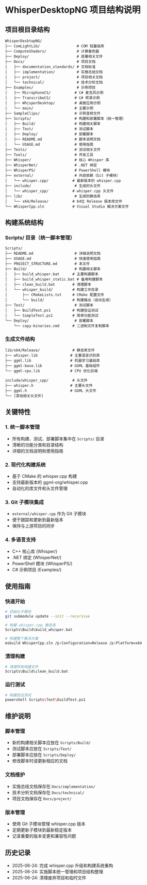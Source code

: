 # WhisperDesktopNG 项目结构说明

## 项目根目录结构

```
WhisperDesktopNG/
├── ComLightLib/                 # COM 轻量级库
├── ComputeShaders/              # 计算着色器
├── Deploy/                      # 部署相关文件
├── Docs/                        # 项目文档
│   ├── documentation_standards/ # 文档标准
│   ├── implementation/          # 实施总结文档
│   ├── project/                 # 项目相关文档
│   └── technical/               # 技术分析文档
├── Examples/                    # 示例项目
│   ├── MicrophoneCS/           # C# 麦克风示例
│   ├── TranscribeCS/           # C# 转录示例
│   ├── WhisperDesktop/         # 桌面应用示例
│   └── main/                   # 主要示例
├── SampleClips/                # 示例音频文件
├── Scripts/                    # 构建和部署脚本（统一管理）
│   ├── Build/                  # 构建相关脚本
│   ├── Test/                   # 测试脚本
│   ├── Deploy/                 # 部署脚本
│   ├── README.md               # 脚本说明文档
│   └── USAGE.md                # 使用指南
├── Tests/                      # 测试相关文件
├── Tools/                      # 开发工具
├── Whisper/                    # 核心 Whisper 库
├── WhisperNet/                 # .NET 绑定
├── WhisperPS/                  # PowerShell 模块
├── external/                   # 外部依赖（Git 子模块）
│   └── whisper.cpp/           # 最新版本的 whisper.cpp
├── include/                    # 生成的头文件
│   └── whisper_cpp/           # whisper.cpp 头文件
├── lib/                        # 生成的静态库
│   └── x64/Release/           # 64位 Release 版本库文件
└── WhisperCpp.sln             # Visual Studio 解决方案文件
```

## 构建系统结构

### Scripts/ 目录（统一脚本管理）

```
Scripts/
├── README.md                   # 详细说明文档
├── USAGE.md                    # 快速使用指南
├── PROJECT_STRUCTURE.md        # 本文件
├── Build/                      # 构建相关脚本
│   ├── build_whisper.bat      # 主要构建脚本
│   ├── build_whisper_static.bat # 备用构建脚本
│   ├── clean_build.bat        # 清理脚本
│   └── whisper_build/         # 构建工作目录
│       ├── CMakeLists.txt     # CMake 配置文件
│       └── build/             # 构建输出（自动生成）
├── Test/                       # 测试脚本
│   ├── BuildTest.ps1          # 构建验证测试
│   └── SimpleTest.ps1         # 简单功能测试
└── Deploy/                     # 部署脚本
    └── copy-binaries.cmd      # 二进制文件复制脚本
```

### 生成文件结构

```
lib/x64/Release/               # 静态库文件
├── whisper.lib               # 主要语音识别库
├── ggml.lib                  # 机器学习基础库
├── ggml-base.lib             # GGML 基础组件
└── ggml-cpu.lib              # CPU 优化后端

include/whisper_cpp/           # 头文件
├── whisper.h                 # 主要头文件
├── ggml.h                    # GGML 头文件
└── [其他相关头文件]
```

## 关键特性

### 1. 统一脚本管理
- 所有构建、测试、部署脚本集中在 `Scripts/` 目录
- 清晰的功能分类和目录结构
- 详细的文档说明和使用指南

### 2. 现代化构建系统
- 基于 CMake 的 whisper.cpp 构建
- 支持最新版本的 ggml-org/whisper.cpp
- 自动化的库文件和头文件管理

### 3. Git 子模块集成
- `external/whisper.cpp` 作为 Git 子模块
- 便于跟踪和更新到最新版本
- 保持与上游项目的同步

### 4. 多语言支持
- C++ 核心库 (Whisper/)
- .NET 绑定 (WhisperNet/)
- PowerShell 模块 (WhisperPS/)
- C# 示例项目 (Examples/)

## 使用指南

### 快速开始
```bash
# 初始化子模块
git submodule update --init --recursive

# 构建 whisper.cpp 静态库
Scripts\Build\build_whisper.bat

# 构建整个解决方案
msbuild WhisperCpp.sln /p:Configuration=Release /p:Platform=x64
```

### 清理构建
```bash
# 清理所有构建文件
Scripts\Build\clean_build.bat
```

### 运行测试
```bash
# 构建验证测试
powershell Scripts\Test\BuildTest.ps1
```

## 维护说明

### 脚本管理
- 新的构建相关脚本应放在 `Scripts/Build/`
- 测试脚本应放在 `Scripts/Test/`
- 部署脚本应放在 `Scripts/Deploy/`
- 修改脚本时请更新相应的文档

### 文档维护
- 实施总结文档保存在 `Docs/implementation/`
- 技术分析文档保存在 `Docs/technical/`
- 项目文档保存在 `Docs/project/`

### 版本管理
- 使用 Git 子模块管理 whisper.cpp 版本
- 定期更新子模块到最新稳定版本
- 记录重要的版本变更和兼容性问题

## 历史记录

- 2025-06-24: 完成 whisper.cpp 升级和构建系统重构
- 2025-06-24: 实施脚本统一管理和项目结构整理
- 2025-06-24: 清理废弃项目和临时文件
